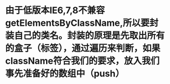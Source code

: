 # 由于低版本IE6,7,8不兼容getElementsByClassName,所以要封装自己的类名。封装的原理是先取出所有的盒子（标签），通过遍历来判断，如果className符合我们的要求，放入我们事先准备好的数组中（push）
